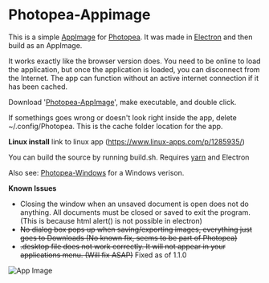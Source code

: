 # Photopea-Appimage 

This is a simple [AppImage](https://appimage.org/) for [Photopea](https://www.photopea.com/). It was made in [Electron](https://electronjs.org/) and then build as an AppImage.

It works exactly like the browser version does. You need to be online to load the application, but once the application is loaded, you can disconnect from the Internet. The app can function without an active internet connection if it has been cached. 

Download '[Photopea-AppImage](https://github.com/spooknik/Photopea-Appimage/releases/download/1.2.0/Photopea_1.2.0.AppImage)', make executable, and double click. 

If somethings goes wrong or doesn't look right inside the app, delete ~/.config/Photopea. This is the cache folder location for the app. 

**Linux install**
link to linux app (https://www.linux-apps.com/p/1285935/)

You can build the source by running build.sh. Requires [yarn](https://yarnpkg.com/lang/en/) and Electron

Also see: [Photopea-Windows](https://github.com/spooknik/Photopea-Windows) for a Windows verison. 

**Known Issues**
- Closing the window when an unsaved document is open does not do anything. All documents must be closed or saved to exit the program. (This is because html alert() is not possible in electron)
- ~~No dialog box pops up when saving/exporting images, everything just goes to Downloads (No known fix, seems to be part of Photopea)~~
- ~~.desktop file does not work correctly. It will not appear in your applications menu. (Will fix ASAP)~~ Fixed as of 1.1.0

![App Image](https://raw.githubusercontent.com/spooknik/Photopea-Appimage/master/app.png)
